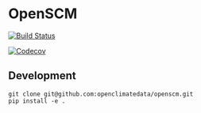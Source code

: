 # OpenSCM

[![Build Status](https://img.shields.io/travis/openclimatedata/openscm.svg)](https://travis-ci.org/openclimatedata/openscm)

[![Codecov](https://img.shields.io/codecov/c/github/openclimatedata/openscm.svg)](https://codecov.io/gh/openclimatedata/openscm)

## Development

```
git clone git@github.com:openclimatedata/openscm.git
pip install -e .
```
